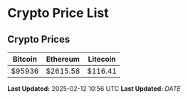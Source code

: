 # Crypto Price List

## Crypto Prices
| Bitcoin | Ethereum | Litecoin |
| ------- | -------- | -------- |
| $95936 | $2615.58 | $116.41 |
**Last Updated:** 2025-02-12 10:56 UTC
**Last Updated:** $DATE$

